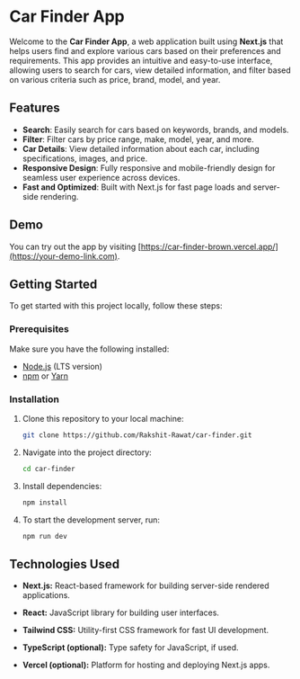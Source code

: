 # Car Finder App

Welcome to the **Car Finder App**, a web application built using **Next.js** that helps users find and explore various cars based on their preferences and requirements. This app provides an intuitive and easy-to-use interface, allowing users to search for cars, view detailed information, and filter based on various criteria such as price, brand, model, and year.

## Features

- **Search**: Easily search for cars based on keywords, brands, and models.
- **Filter**: Filter cars by price range, make, model, year, and more.
- **Car Details**: View detailed information about each car, including specifications, images, and price.
- **Responsive Design**: Fully responsive and mobile-friendly design for seamless user experience across devices.
- **Fast and Optimized**: Built with Next.js for fast page loads and server-side rendering.

## Demo

You can try out the app by visiting [https://car-finder-brown.vercel.app/](https://your-demo-link.com).

## Getting Started

To get started with this project locally, follow these steps:

### Prerequisites

Make sure you have the following installed:

- [Node.js](https://nodejs.org/) (LTS version)
- [npm](https://www.npmjs.com/) or [Yarn](https://yarnpkg.com/)

### Installation

1. Clone this repository to your local machine:

   ```bash
   git clone https://github.com/Rakshit-Rawat/car-finder.git

2. Navigate into the project directory:

   ```bash
   cd car-finder

3. Install dependencies:

   ```bash
   npm install 


4. To start the development server, run:

   ```bash
   npm run dev


## Technologies Used

- **Next.js:** React-based framework for building server-side rendered applications.

- **React:** JavaScript library for building user interfaces.

- **Tailwind CSS:** Utility-first CSS framework for fast UI development.

- **TypeScript (optional):** Type safety for JavaScript, if used.

- **Vercel (optional):** Platform for hosting and deploying Next.js apps.

